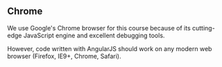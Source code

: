 ## Chrome

We use Google's Chrome browser for this course because of its cutting-edge JavaScript engine and excellent debugging tools.

However, code written with AngularJS should work on any modern web browser (Firefox, IE9+, Chrome, Safari).

